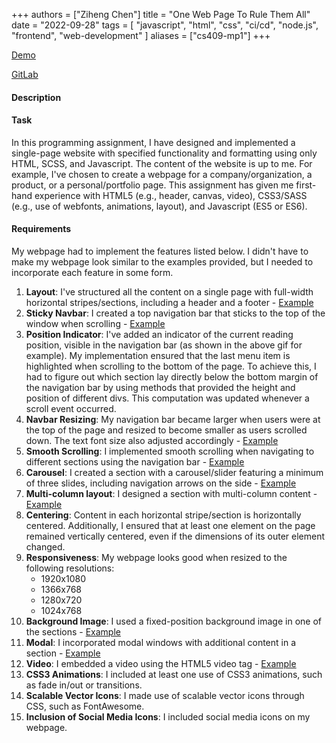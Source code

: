 +++
authors = ["Ziheng Chen"]
title = "One Web Page To Rule Them All"
date = "2022-09-28"
tags = [
    "javascript", "html", "css", "ci/cd", "node.js", "frontend", "web-development"
]
aliases = ["cs409-mp1"]
+++

[Demo](https://jackzihengchen.gitlab.io/cs409-mp1/)

[GitLab](https://gitlab.com/JackZihengChen/cs409-mp1)

#### Description
#### Task

In this programming assignment, I have designed and implemented a single-page website with specified functionality and formatting using only HTML, SCSS, and Javascript. The content of the website is up to me. For example, I've chosen to create a webpage for a company/organization, a product, or a personal/portfolio page. This assignment has given me first-hand experience with HTML5 (e.g., header, canvas, video), CSS3/SASS (e.g., use of webfonts, animations, layout), and Javascript (ES5 or ES6).

#### Requirements

My webpage had to implement the features listed below. I didn't have to make my webpage look similar to the examples provided, but I needed to incorporate each feature in some form.

1. **Layout**: I've structured all the content on a single page with full-width horizontal stripes/sections, including a header and a footer - [Example](https://uiuc-web-programming.gitlab.io/sp20/images/mp1/2.png)
2. **Sticky Navbar**: I created a top navigation bar that sticks to the top of the window when scrolling - [Example](https://uiuc-web-programming.gitlab.io/sp20/images/mp1/3.gif)
3. **Position Indicator**: I've added an indicator of the current reading position, visible in the navigation bar (as shown in the above gif for example). My implementation ensured that the last menu item is highlighted when scrolling to the bottom of the page. To achieve this, I had to figure out which section lay directly below the bottom margin of the navigation bar by using methods that provided the height and position of different divs. This computation was updated whenever a scroll event occurred.
4. **Navbar Resizing**: My navigation bar became larger when users were at the top of the page and resized to become smaller as users scrolled down. The text font size also adjusted accordingly - [Example](https://uiuc-web-programming.gitlab.io/sp20/images/mp1/4.gif)
5. **Smooth Scrolling**: I implemented smooth scrolling when navigating to different sections using the navigation bar - [Example](https://uiuc-web-programming.gitlab.io/sp20/images/mp1/5.gif)
6. **Carousel**: I created a section with a carousel/slider featuring a minimum of three slides, including navigation arrows on the side - [Example](https://uiuc-web-programming.gitlab.io/sp20/images/mp1/6.gif)
7. **Multi-column layout**: I designed a section with multi-column content - [Example](https://uiuc-web-programming.gitlab.io/sp20/images/mp1/8.png)
8. **Centering**: Content in each horizontal stripe/section is horizontally centered. Additionally, I ensured that at least one element on the page remained vertically centered, even if the dimensions of its outer element changed.
9. **Responsiveness**: My webpage looks good when resized to the following resolutions:
   - 1920x1080
   - 1366x768
   - 1280x720
   - 1024x768
10. **Background Image**: I used a fixed-position background image in one of the sections - [Example](https://uiuc-web-programming.gitlab.io/sp20/images/mp1/9.gif)
11. **Modal**: I incorporated modal windows with additional content in a section - [Example](https://uiuc-web-programming.gitlab.io/sp20/images/mp1/10.gif)
12. **Video**: I embedded a video using the HTML5 video tag - [Example](https://uiuc-web-programming.gitlab.io/sp20/images/mp1/11_2.gif)
13. **CSS3 Animations**: I included at least one use of CSS3 animations, such as fade in/out or transitions.
14. **Scalable Vector Icons**: I made use of scalable vector icons through CSS, such as FontAwesome.
15. **Inclusion of Social Media Icons**: I included social media icons on my webpage.